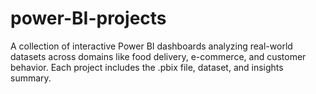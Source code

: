 # power-BI-projects
A collection of interactive Power BI dashboards analyzing real-world datasets across domains like food delivery, e-commerce, and customer behavior. Each project includes the .pbix file, dataset, and insights summary.
